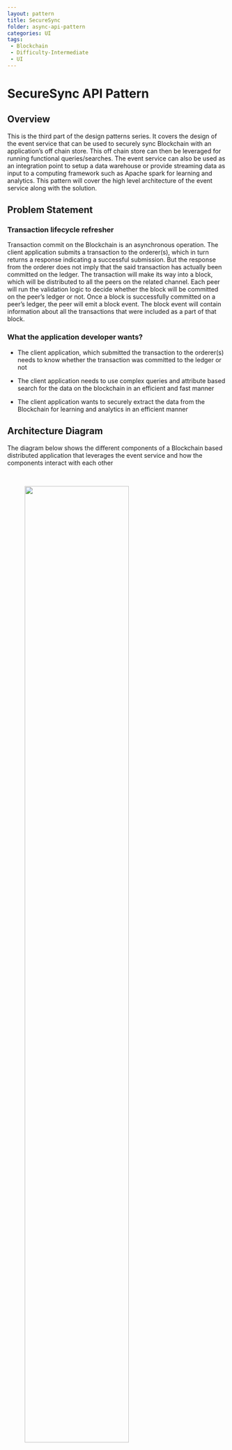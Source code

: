 ```yaml
---
layout: pattern
title: SecureSync
folder: async-api-pattern
categories: UI
tags:
 - Blockchain
 - Difficulty-Intermediate
 - UI
---
```


# SecureSync API Pattern

## Overview

This is the third part of the design patterns series. It covers the design of the event service that can be used to securely sync Blockchain with an application’s off chain store. This off chain store can then be leveraged for running functional queries/searches. The event service can also be used as an integration point to setup a data warehouse or provide streaming data as input to a computing framework such as Apache spark for learning and analytics. This pattern will cover the high level architecture of the event service along with the solution.


## Problem Statement

### Transaction lifecycle refresher

Transaction commit on the Blockchain is an asynchronous operation. The client application submits a transaction to the orderer(s), which in turn returns a response indicating a successful submission. But the response from the orderer does not imply that the said transaction has actually been committed on the ledger. The transaction will make its way into a block, which will be distributed to all the peers on the related channel. Each peer will run the validation logic to decide whether the block will be committed on the peer’s ledger or not. Once a block is successfully committed on a peer’s ledger, the peer will emit a block event. The block event will contain information about all the transactions that were included as a part of that block.

### What the application developer wants?

* The client application, which submitted the transaction to the orderer(s) needs to know whether the transaction was committed to the ledger or not

* The client application needs to use complex queries and attribute based search for the data on the blockchain in an efficient and fast manner

* The client application wants to securely extract the data from the Blockchain for learning and analytics in an efficient manner



## Architecture Diagram

The diagram below shows the different components of a Blockchain based distributed application that leverages the event service and how the components interact with each other

&ensp;

<figure>
<html>
<head>
<meta name="viewport" content="width=device-width, initial-scale=1">
</head>
<body>


<img src="./images/securesync-images/fig-1.png" style="width:75%;">

</body>
</html>
<figcaption>Fig.1</figcaption>
</figure>

&ensp;

The architecture above demonstrates how the event service can be used to publish block events to a queue of choice. These block events can be subsequently picked up by different consumers for functional application integration, learning and analytics. The next section will dive deeper into each of the components.

## Solution

### Event Service

The major responsibilities of the Event service are outlined below

* Registering with and listening in for block events from the channel event service

* Do a possible data transformation on the block events for easier consumer consumption in addition to what filtered blocks provide

* Distribute these events to interested consumers with atleast once delivery semantics

* Be crash fault tolerant and support load balancing on the producer and consumer side


#### Deployment

The event service is meant to be part of a distributed application stack that belongs to a peer owning organization/member. This is in line with the design of other application components so as to avoid point of centralization that gets to see all the events/data on the Blockchain. The event service would be able to listen in for block events on channels that the organization/member is a part of.

#### Registration

The event service could leverage the default registration mechanism provided by the chosen SDK or directly write a gRPC client to interact with the Deliver and DeliverFiltered event services provided by the fabric for a more customized implementation. The block events received from the channel event service could then be transformed or pushed as is on a messaging queue of choice. This design pattern will take Kafka as an example. The event service could expose a set of REST APIs, which could be used for configuring/creating  subscriptions with event services of different channels. Alternately, the event service could read the necessary configuration on start up from traditional config files and go register with the required channel event services.

#### Event Producer

<font color="red">**``<TODO>``** Add more detail on where the data resides in the block event/transaction</font>

As mentioned earlier, once the event service receives block events from the channel event service, it can push these events (with optional transformation) to a messaging queue of choice. For the sake of discussion this pattern will take Kafka as an example.

* The event producer would push the block events to a kafka topic

* This topic can be further subdivided into partitions by whatever partitioning logic suits the application needs. E.g Partitions could be created based on whether the block number is even or odd. Partitions could be created based on chaincodes or chaincode event types etc. The idea is to have a reasonable number of partitions so as to facilitate load balancing when writing to a topic from the producer side

* The topic should have a reasonable replication factor so that the topic data is replicated across multiple kafka brokers

* The event producer should also keep track of the blocks that have been successfully pushed on to the topic. This will help recover from unplanned crashes since the event producer can start processing blocks from where it left off before the crash

#### Event Consumer

Kafka consumer groups can be used to listen in for the block events from the consuming application.

* The consumer group will help facilitate load balancing on the consumer side since each partition will be assigned to one consumer in the consumer group

* In case a consumer crashes, kafka will reassign the partition to a different consumer in the consumer group ensuring that the event gets consumed

* Number of consumers in the consumer group should be less than or equal to the number partitions in the topic being consumed off.

* The consuming application can be horizontally scaled so as to create the targeted number of consumers in a consumer group

#### Delivery Semantics

Exactly once ordered delivery would be the holy grail. But a more practical implementation would be able to achieve at least once unordered delivery semantics. At least once semantics mean that a block event would not be lost but it may be delivered to the consumer multiple times. Unordered delivery means that the block events may reach the consumer out of order. The consuming application would need to handle both these cases

### Consumer Application

The consumer application design was discussed in detail in the second part of the design pattern series, which covered the async API pattern. In a nutshell the application layer is responsible for interacting with the Blockchain for submitting transactions and also providing the API layer for the end consumers to interact with. In addition, the consumer application is also responsible for implementing the client/consumer that can read data/block events off the queue being published to by the event service. The data provided by the event service can then be used to populate the off chain store. This in turn will help create a suitable representation of the data that is available on the ledger. The consumer application can then always directly query the off chain store instead of going to the ledger for fetching the data.

As per the delivery semantics covered earlier, the consumer application would need to take care of the following

<i>Handling duplicate block event delivery</i>

Unless block event processing on the consumer side is important, the consuming application would need to keep track of the blocks it has already consumed. This way the consuming application can ignore any duplicate block events

<i>Handling unordered block event delivery</i>

Here is a sample approach to handle out of order block events. It can be adapted to suit an application’s needs.

For every object/resource that is being acted upon in the chaincode and which will be replicated in the off chain store, the consuming application should maintain the following lookup data

```
{
	"objectId": "obj123",
	"lastBlockSeen": 3
}
```

Every time the consuming application sees a block related to an object, it should update the lookup data to reflect that. The consuming application can decide to process a transaction in the block only if the object being acted upon has not already seen a later block

Now let’s see how this approach pans out with an example scenario. Let us assume that the following transactions were committed on to the ledger

Transaction 1, Block 1: Creates a new object (obj123) on the ledger

Transaction 2, Block 2: Updates the object (obj123) on the ledger

Transaction 3, Block 3: Deletes the object (obj123) on the ledger

Let’s assume the consumer application see’s these blocks in reverse order (3,2,1).

* The consumer application received block 3

* It extracts transaction 3 from the block

* It determines from the transaction payload that the object to be deleted is obj123

* It does a lookup for obj123. There is no entry for this object. This indicates that the object is yet to be created and there is nothing to delete in the off chain store.

* The consumer creates an entry for obj123 indicating that the last block seen is 3

* Now the consumer app receives block 2. It extracts the transaction and determines that object being updated is obj123

* The consumer performs the lookup for obj123 and finds that an operation corresponding to block 3 has already been performed for this object. The consumer application ignores obj123 as a part of block event 2

* Same process is repeated when the consumer application receives block 1

The flowchart below captures the logical flow to follow when the consumer application receives a block event

&ensp;

<figure>
<html>
<head>
<meta name="viewport" content="width=device-width, initial-scale=1">
</head>
<body>


<img src="./images/securesync-images/fig-2.png" style="width:75%;">

</body>
</html>
<figcaption>Fig.2</figcaption>
</figure>

&ensp;

#### Considerations

* Capture the action being performed (INSERT/UPDATE/DELETE) in the transaction payload or via a chaincode event payload. The consumer app would need to understand the action being performed to handle it appropriately

* In case of an update, make sure to include the whole data object in the transaction payload or chaincode event. This would ensure that if an update transaction is received before an insert transaction, the app can simply create/insert the said object into the off chain store. If the update transaction included only the fields that were updated then the consumer app would not be able to process this update on the off chain store since the insert transaction has not been processed yet.

* The logical flow above deals with a single object in isolation. But there could be relationships between different objects, where in one object references another object. For e.g object2 needs to access/read certain information from object1 for it to be processed. Now let’s assume that object2 got created as a part of block2 and object1 was a part of block1. But the consumer application receives block2 before block1. In this case the application needs to be aware of this dependency and can proactively go and fetch the block1 data from the ledger and update the off chain cache. This will facilitate the processing of object2 now since the dependency has been resolved.

### Off Chain Persistence Store

The off chain persistence can be implemented using any mechanism that suits the application’s design and data structures. The purpose of the off chain store is to be a replica of the data on the Blockchain that is relevant to the owning distributed application/stack. All queries can then be served directly from the off chain store rather than going to the Blockchain directly. This provides faster reads and more powerful search capabilities along with more granular administrative control over the persistence layer.

#### Considerations

* The off chain store should be distributed and scoped to a distributed application stack and not centralized

* The off chain store is meant to store the data that is relevant to the owning application stack

* All reads via the corresponding application’s stack can now go directly to the off chain storage rather than Blockchain

### Analytics

The data being pushed by the event service can also be used for analytics and learning.

* A dedicated consumer can be used to read data off the queue for analytics and learning purpose

* Assuming the data is in JSON format, the consumer could then transform data into a traditional tabular relational format or  
  appropriate format and populate a traditional data warehouse
  
* The data warehouse could then be used for standard business analytics, visualization, reporting etc

* The data warehouse could also be used as a source for a computing framework such as Apache spark, which could use historical 
  data as a part of its machine learning models
  
* Another consumer could be used to read the data off the queue and stream it into Apache spark directly as well. 

## Usage/Examples

### Example Implementations
